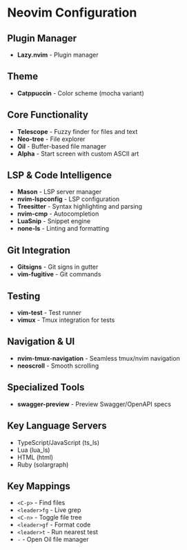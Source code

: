 # Neovim Configuration

## Plugin Manager
- **Lazy.nvim** - Plugin manager

## Theme
- **Catppuccin** - Color scheme (mocha variant)

## Core Functionality
- **Telescope** - Fuzzy finder for files and text
- **Neo-tree** - File explorer
- **Oil** - Buffer-based file manager
- **Alpha** - Start screen with custom ASCII art

## LSP & Code Intelligence
- **Mason** - LSP server manager
- **nvim-lspconfig** - LSP configuration
- **Treesitter** - Syntax highlighting and parsing
- **nvim-cmp** - Autocompletion
- **LuaSnip** - Snippet engine
- **none-ls** - Linting and formatting

## Git Integration
- **Gitsigns** - Git signs in gutter
- **vim-fugitive** - Git commands

## Testing
- **vim-test** - Test runner
- **vimux** - Tmux integration for tests

## Navigation & UI
- **nvim-tmux-navigation** - Seamless tmux/nvim navigation
- **neoscroll** - Smooth scrolling

## Specialized Tools
- **swagger-preview** - Preview Swagger/OpenAPI specs

## Key Language Servers
- TypeScript/JavaScript (ts_ls)
- Lua (lua_ls)
- HTML (html)
- Ruby (solargraph)

## Key Mappings
- `<C-p>` - Find files
- `<leader>fg` - Live grep
- `<C-n>` - Toggle file tree
- `<leader>gf` - Format code
- `<leader>t` - Run nearest test
- `-` - Open Oil file manager
